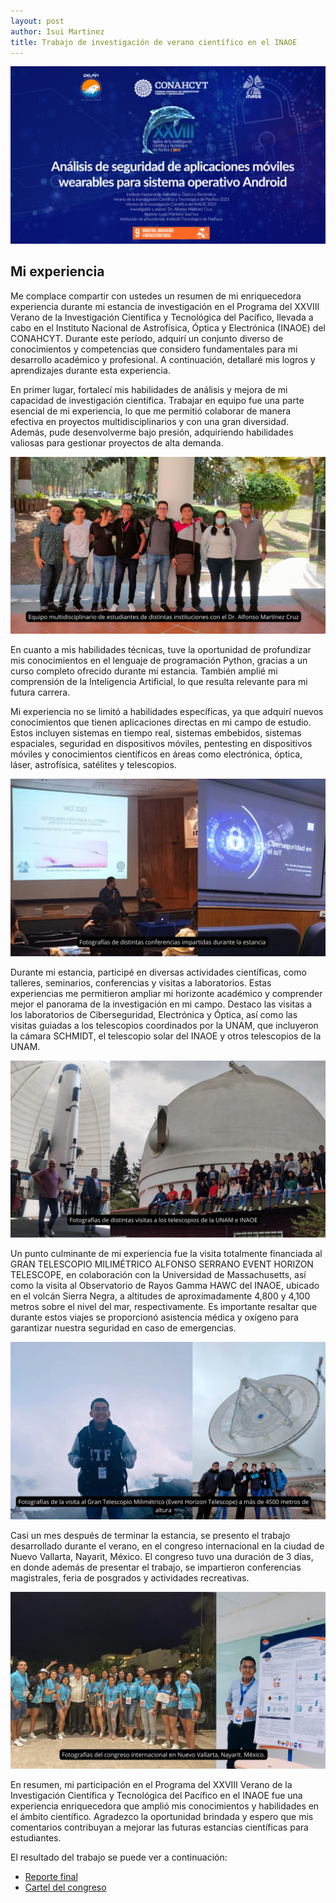 ```yaml
---
layout: post
author: Isui Martinez
title: Trabajo de investigación de verano científico en el INAOE
---
```

![Banner](/images/summer_2023_inaoe/banner_asamwsa_summer_2023.png)
## Mi experiencia
Me complace compartir con ustedes un resumen de mi enriquecedora experiencia durante mi estancia de investigación en el Programa del XXVIII Verano de la Investigación Científica y Tecnológica del Pacífico, llevada a cabo en el Instituto Nacional de Astrofísica, Óptica y Electrónica (INAOE) del CONAHCYT. Durante este período, adquirí un conjunto diverso de conocimientos y competencias que considero fundamentales para mi desarrollo académico y profesional. A continuación, detallaré mis logros y aprendizajes durante esta experiencia.

En primer lugar, fortalecí mis habilidades de análisis y mejora de mi capacidad de investigación científica. Trabajar en equipo fue una parte esencial de mi experiencia, lo que me permitió colaborar de manera efectiva en proyectos multidisciplinarios y con una gran diversidad. Además, pude desenvolverme bajo presión, adquiriendo habilidades valiosas para gestionar proyectos de alta demanda.

![Equipo_de_trabajo](/images/summer_2023_inaoe/2.png)

En cuanto a mis habilidades técnicas, tuve la oportunidad de profundizar mis conocimientos en el lenguaje de programación Python, gracias a un curso completo ofrecido durante mi estancia. También amplié mi comprensión de la Inteligencia Artificial, lo que resulta relevante para mi futura carrera.



Mi experiencia no se limitó a habilidades específicas, ya que adquirí nuevos conocimientos que tienen aplicaciones directas en mi campo de estudio. Estos incluyen sistemas en tiempo real, sistemas embebidos, sistemas espaciales, seguridad en dispositivos móviles, pentesting en dispositivos móviles y conocimientos científicos en áreas como electrónica, óptica, láser, astrofísica, satélites y telescopios.

![Conferencias](/images/summer_2023_inaoe/3.png)


Durante mi estancia, participé en diversas actividades científicas, como talleres, seminarios, conferencias y visitas a laboratorios. Estas experiencias me permitieron ampliar mi horizonte académico y comprender mejor el panorama de la investigación en mi campo. Destaco las visitas a los laboratorios de Ciberseguridad, Electrónica y Óptica, así como las visitas guiadas a los telescopios coordinados por la UNAM, que incluyeron la cámara SCHMIDT, el telescopio solar del INAOE y otros telescopios de la UNAM.

![Visitas](/images/summer_2023_inaoe/4.png)

Un punto culminante de mi experiencia fue la visita totalmente financiada al GRAN TELESCOPIO MILIMÉTRICO ALFONSO SERRANO EVENT HORIZON TELESCOPE, en colaboración con la Universidad de Massachusetts, así como la visita al Observatorio de Rayos Gamma HAWC del INAOE, ubicado en el volcán Sierra Negra, a altitudes de aproximadamente 4,800 y 4,100 metros sobre el nivel del mar, respectivamente. Es importante resaltar que durante estos viajes se proporcionó asistencia médica y oxígeno para garantizar nuestra seguridad en caso de emergencias.  

![TelescopioGTM](/images/summer_2023_inaoe/5.png)

Casi un mes después de terminar la estancia, se presento el trabajo desarrollado durante el verano, en el congreso internacional en la ciudad de Nuevo Vallarta, Nayarit, México. El congreso tuvo una duración de 3 días, en donde además de presentar el trabajo, se impartieron conferencias magistrales, feria de posgrados y actividades recreativas.

![Congreso](/images/summer_2023_inaoe/6.png)

En resumen, mi participación en el Programa del XXVIII Verano de la Investigación Científica y Tecnológica del Pacífico en el INAOE fue una experiencia enriquecedora que amplió mis conocimientos y habilidades en el ámbito científico. Agradezco la oportunidad brindada y espero que mis comentarios contribuyan a mejorar las futuras estancias científicas para estudiantes.

El resultado del trabajo se puede ver a continuación:
* [Reporte final](/documents/summer_2023/Reporte_VICI_2023_Lugo_Martinez_Saul_Isui.pdf)
* [Cartel del congreso](/documents/summer_2023/CARTEL-CONGRESO.pdf)
